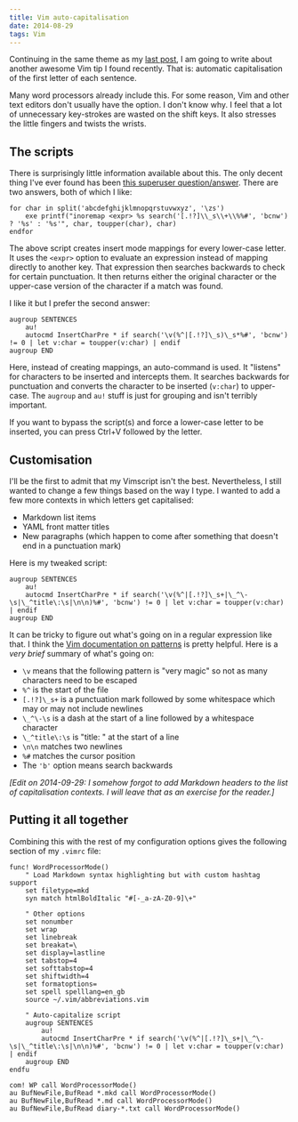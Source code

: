 ```yaml
---
title: Vim auto-capitalisation
date: 2014-08-29
tags: Vim
---
```


Continuing in the same theme as my [last post](/better-vim-abbreviations/), I am going to write about another awesome Vim tip I found recently. That is: automatic capitalisation of the first letter of each sentence. 

Many word processors already include this. For some reason, Vim and other text editors don't usually have the option. I don't know why. I feel that a lot of unnecessary key-strokes are wasted on the shift keys. It also stresses the little fingers and twists the wrists.


## The scripts

There is surprisingly little information available about this. The only decent thing I've ever found has been [this superuser question/answer](http://superuser.com/questions/737130/automatically-capitalize-the-first-letter-of-sentence-in-vim). There are two answers, both of which I like:

```vim
for char in split('abcdefghijklmnopqrstuvwxyz', '\zs')
    exe printf("inoremap <expr> %s search('[.!?]\\_s\\+\\%%#', 'bcnw') ? '%s' : '%s'", char, toupper(char), char)
endfor
```

The above script creates insert mode mappings for every lower-case letter. It uses the `<expr>` option to evaluate an expression instead of mapping directly to another key. That expression then searches backwards to check for certain punctuation. It then returns either the original character or the upper-case version of the character if a match was found. 

I like it but I prefer the second answer:

```vim
augroup SENTENCES
    au!
    autocmd InsertCharPre * if search('\v(%^|[.!?]\_s)\_s*%#', 'bcnw') != 0 | let v:char = toupper(v:char) | endif
augroup END
```

Here, instead of creating mappings, an auto-command is used. It "listens" for characters to be inserted and intercepts them. It searches backwards for punctuation and converts the character to be inserted (`v:char`) to upper-case. The `augroup` and `au!` stuff is just for grouping and isn't terribly important.

If you want to bypass the script(s) and force a lower-case letter to be inserted, you can press Ctrl+V followed by the letter. 

## Customisation

I'll be the first to admit that my Vimscript isn't the best. Nevertheless, I still wanted to change a few things based on the way I type. I wanted to add a few more contexts in which letters get capitalised:

- Markdown list items
- YAML front matter titles
- New paragraphs (which happen to come after something that doesn't end in a punctuation mark)

Here is my tweaked script:

```vim
augroup SENTENCES
    au!
    autocmd InsertCharPre * if search('\v(%^|[.!?]\_s+|\_^\-\s|\_^title\:\s|\n\n)%#', 'bcnw') != 0 | let v:char = toupper(v:char) | endif
augroup END
```

It can be tricky to figure out what's going on in a regular expression like that. I think the [Vim documentation on patterns](http://vimdoc.sourceforge.net/htmldoc/pattern.html#pattern-overview) is pretty helpful. Here is a *very brief* summary of what's going on:

- `\v` means that the following pattern is "very magic" so not as many characters need to be escaped
- `%^` is the start of the file
- `[.!?]\_s+` is a punctuation mark followed by some whitespace which may or may not include newlines
- `\_^\-\s` is a dash at the start of a line followed by a whitespace character
- `\_^title\:\s` is "title: " at the start of a line
- `\n\n` matches two newlines
- `%#` matches the cursor position
- The `'b'` option means search backwards

*[Edit on 2014-09-29: I somehow forgot to add Markdown headers to the list of capitalisation contexts. I will leave that as an exercise for the reader.]*

## Putting it all together

Combining this with the rest of my configuration options gives the following section of my `.vimrc` file:

```vim
func! WordProcessorMode()
    " Load Markdown syntax highlighting but with custom hashtag support
    set filetype=mkd
    syn match htmlBoldItalic "#[-_a-zA-Z0-9]\+"

    " Other options
    set nonumber
    set wrap
    set linebreak
    set breakat=\ 
    set display=lastline
    set tabstop=4
    set softtabstop=4
    set shiftwidth=4
    set formatoptions=
    set spell spelllang=en_gb
    source ~/.vim/abbreviations.vim

    " Auto-capitalize script
    augroup SENTENCES
        au!
        autocmd InsertCharPre * if search('\v(%^|[.!?]\_s+|\_^\-\s|\_^title\:\s|\n\n)%#', 'bcnw') != 0 | let v:char = toupper(v:char) | endif
    augroup END
endfu

com! WP call WordProcessorMode()
au BufNewFile,BufRead *.mkd call WordProcessorMode()
au BufNewFile,BufRead *.md call WordProcessorMode()
au BufNewFile,BufRead diary-*.txt call WordProcessorMode()
```

